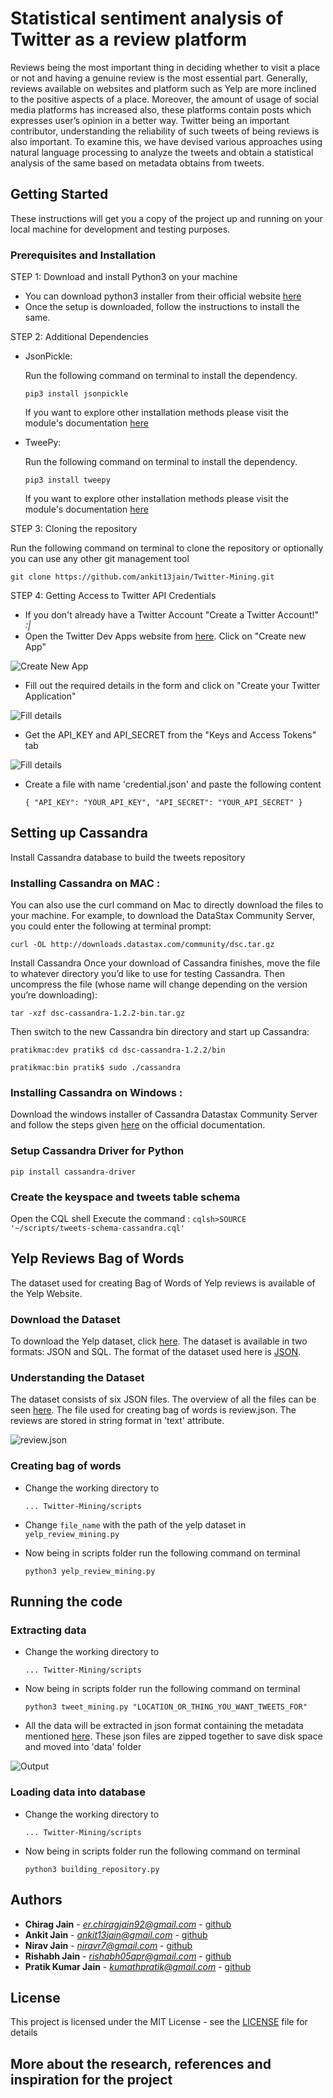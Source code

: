 # Statistical sentiment analysis of Twitter as a review platform

Reviews being the most important thing in deciding whether
to visit a place or not and having a genuine review is the
most essential part. Generally, reviews available on websites
and platform such as Yelp are more inclined to the
positive aspects of a place. Moreover, the amount of usage
of social media platforms has increased also, these platforms
contain posts which expresses user’s opinion in a better way.
Twitter being an important contributor, understanding the
reliability of such tweets of being reviews is also important.
To examine this, we have devised various approaches using
natural language processing to analyze the tweets and obtain
a statistical analysis of the same based on metadata
obtains from tweets.

## Getting Started
These instructions will get you a copy of the project up and running on your local machine for development and testing purposes.

### Prerequisites and Installation

STEP 1: Download and install Python3 on your machine

* You can download python3 installer from their official website [here](https://www.python.org/downloads/)
* Once the setup is downloaded, follow the instructions to install the same.

STEP 2: Additional Dependencies

* JsonPickle:

  Run the following command on terminal to install the dependency.

  ``pip3 install jsonpickle``

  If you want to explore other installation methods please visit the module's documentation [here](https://jsonpickle.github.io/#download-install)

* TweePy:

  Run the following command on terminal to install the dependency.

  ``pip3 install tweepy``

  If you want to explore other installation methods please visit the module's documentation [here](http://docs.tweepy.org/en/v3.4.0/install.html)

STEP 3: Cloning the repository

Run the following command on terminal to clone the repository or optionally you can use any other git management tool

``git clone https://github.com/ankit13jain/Twitter-Mining.git``

STEP 4: Getting Access to Twitter API Credentials

* If you don't already have a Twitter Account "Create a Twitter Account!" *:|*
* Open the Twitter Dev Apps website from [here](https://apps.twitter.com/). Click on "Create new App"

![Create New App](/readme_files/app_home.png)
* Fill out the required details in the form and click on "Create your Twitter Application"

![Fill details](/readme_files/app_new.png)
* Get the API_KEY and API_SECRET from the "Keys and Access Tokens" tab

![Fill details](/readme_files/app_keys.png)
* Create a file with name 'credential.json' and paste the following content

  ``{
    "API_KEY": "YOUR_API_KEY",
    "API_SECRET": "YOUR_API_SECRET"
  }``

## Setting up Cassandra

Install Cassandra database to build the tweets repository
### Installing Cassandra on MAC :
You can also use the curl command on Mac to directly download the files to your machine. For example, to download the DataStax Community Server, you could enter the following at terminal prompt:

``curl -OL http://downloads.datastax.com/community/dsc.tar.gz``

Install Cassandra
Once your download of Cassandra finishes, move the file to whatever directory you’d like to use for testing Cassandra. Then uncompress the file (whose name will change depending on the version you’re downloading):

``tar -xzf dsc-cassandra-1.2.2-bin.tar.gz``

Then switch to the new Cassandra bin directory and start up Cassandra:

``pratikmac:dev pratik$ cd dsc-cassandra-1.2.2/bin``

``pratikmac:bin pratik$ sudo ./cassandra``

### Installing Cassandra on Windows :
Download the windows installer of Cassandra Datastax Community Server and follow the steps given [here](https://www.datastax.com/2012/01/getting-started-with-apache-cassandra-on-windows-the-easy-way) on  the official documentation.

### Setup Cassandra Driver for Python
``pip install cassandra-driver``

### Create the keyspace and tweets table schema
Open the CQL shell
Execute the command :
``cqlsh>SOURCE '~/scripts/tweets-schema-cassandra.cql'``

## Yelp Reviews Bag of Words

 The dataset used for creating Bag of Words of Yelp reviews is available of the Yelp Website.

### Download the Dataset

To download the Yelp dataset, click [here](https://www.yelp.com/dataset). The dataset is available in two formats: JSON and SQL. The format of the dataset used here is [JSON](https://www.json.org).

### Understanding the Dataset

The dataset consists of six JSON files. The overview of all the files can be seen [here](https://www.yelp.com/dataset/documentation/json). The file used for creating bag of words is review.json. The reviews are stored in string format in 'text' attribute.

![review.json](/readme_files/review_json.png) 

### Creating bag of words

* Change the working directory to

  ``... Twitter-Mining/scripts``

* Change ``file_name`` with the path of the yelp dataset in ``yelp_review_mining.py``

* Now being in scripts folder run the following command on terminal

  ``python3 yelp_review_mining.py``

## Running the code

### Extracting data

* Change the working directory to

  ``... Twitter-Mining/scripts``

* Now being in scripts folder run the following command on terminal

  ``python3 tweet_mining.py "LOCATION_OR_THING_YOU_WANT_TWEETS_FOR"``

* All the data will be extracted in json format containing the metadata mentioned [here](https://developer.twitter.com/en/docs/tweets/search/api-reference/get-search-tweets#example-response). These json files are zipped together to save disk space and moved into 'data' folder

![Output](/readme_files/output.png)

### Loading data into database

* Change the working directory to

  ``... Twitter-Mining/scripts``

* Now being in scripts folder run the following command on terminal

  ``python3 building_repository.py``

## Authors

* **Chirag Jain** - *er.chiragjain92@gmail.com* - [github](http://github.com/CJ8664)
* **Ankit Jain** - *ankit13jain@gmail.com* - [github](http://github.com/ankit13jain)
* **Nirav Jain** - *niravr7@gmail.com* - [github](http://github.com/niravjain)
* **Rishabh Jain** - *rishabh05apr@gmail.com* - [github](https://github.com/Rishabh05apr)
* **Pratik Kumar Jain** - *kumathpratik@gmail.com* - [github](https://github.com/pratikkumar-jain)

## License

This project is licensed under the MIT License - see the [LICENSE](LICENSE.md) file for details

## More about the research, references and inspiration for the project

